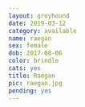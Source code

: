 ```yaml
---
layout: greyhound
date: 2019-03-12
category: available
name: raegan
sex: female
dob: 2017-08-06
color: brindle
cats: yes
title: Raegan
pic: raegan.jpg
pending: yes
---
```



